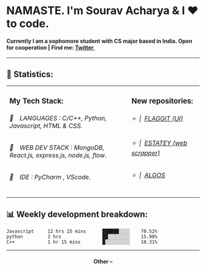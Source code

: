 
<h1>NAMASTE. I'm Sourav Acharya & I ❤️ to code.</h1>
<h4>Currently I am a sophomore student with CS major based in India. Open for cooperation | Find me: <a href="https://twitter.com/SouravA05117721">Twitter <img src="https://camo.githubusercontent.com/9bbddae7e626bda73c943e06b4568a7a02e193b4/68747470733a2f2f6564656e742e6769746875622e696f2f537570657254696e7949636f6e732f696d616765732f7376672f747769747465722e737667" width="10"></a></h4>
<hr>
<h2>📝 Statistics: </h2>
<table>
  <tr>
    <td valign="top">
      <h3>My Tech Stack: </h3>
      <h6>📔&emsp;LANGUAGES : C/C++, Python, Javascript, HTML & CSS.</h6>
      <h6>📗&emsp;WEB DEV STACK : MongoDB, React.js, express.js, node.js, flow.</h6>
      <h6>📘&emsp;IDE : PyCharm , VScode.</h6>
      </td>
     <td valign="top">
      <h3>New repositories: </h3>
      <h6>⭐️&nbsp;&nbsp;|&nbsp;&nbsp;<a href='https://github.com/Sugarlust/flaggit'>FLAGGIT (UI)</a></h6> 
      <h6>⭐️&nbsp;&nbsp;|&nbsp;&nbsp;<a href='https://github.com/Sugarlust/estatey'>ESTATEY (web scrapper)</a></h6> 
      <h6>⭐️&nbsp;&nbsp;|&nbsp;&nbsp;<a href='https://github.com/Sugarlust/ALGOS'>ALGOS</h6> 
        </td>
  </tr>
</table>
<h2>📊 Weekly development breakdown: </h2>


```text
Javascript     12 hrs 25 mins      ██████░░░░    70.52%
python         2 hrs               ██░░░░░░░░    15.98%
C++            1 hr 15 mins        █░░░░░░░░░    10.31%
```



<hr>
<h4 align="center">Other – <a href='' target="_blank"></a><h4>
    
